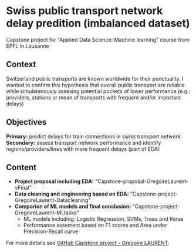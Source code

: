 # Swiss public transport network delay predition (imbalanced dataset)
Capstone project for "Applied Data Science: Machine learning" course from EPFL in Lausanne

## Context
Switzerland public transports are known worldwide for their punctuality. I wanted to confirm this hypothesis that overall public transport are reliable while simulatenously assesing potential pockets of lower performance (e.g.: providers, stations or mean of transports with frequent and/or important delays)

## Objectives
**Primary:** predict delays for train connections in swiss transport network
<br> **Secondary:** assess transport network performance and identify regions/providers/lines with more frequent delays (part of EDA)

## Content
* **Project proposal including EDA:** "Capstone-proposal-GregoireLaurent-vFinal"
* **Data cleaning and engineering based on EDA:** "Capstone-project-GregoireLaurent-Datacleaning"
* **Comparion of ML models and final conclusion:** "Capstone-project-GregoireLaurent-MLtasks"
  * ML models including: Logistic Regression, SVMs, Trees and Keras
  * Performance assement based on F1 scores and Area under Precision-Recall curve

For more details see [GitHub Capstone project - Gregoire LAURENT](https://github.com/Greg1806/EPFL_Capstone_Project).
